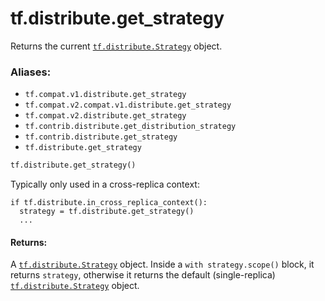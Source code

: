 <div itemscope itemtype="http://developers.google.com/ReferenceObject">
<meta itemprop="name" content="tf.distribute.get_strategy" />
<meta itemprop="path" content="Stable" />
</div>

# tf.distribute.get_strategy

Returns the current <a href="../../tf/distribute/Strategy.md"><code>tf.distribute.Strategy</code></a> object.

### Aliases:

* `tf.compat.v1.distribute.get_strategy`
* `tf.compat.v2.compat.v1.distribute.get_strategy`
* `tf.compat.v2.distribute.get_strategy`
* `tf.contrib.distribute.get_distribution_strategy`
* `tf.contrib.distribute.get_strategy`
* `tf.distribute.get_strategy`

``` python
tf.distribute.get_strategy()
```

<!-- Placeholder for "Used in" -->

Typically only used in a cross-replica context:

```
if tf.distribute.in_cross_replica_context():
  strategy = tf.distribute.get_strategy()
  ...
```

#### Returns:

A <a href="../../tf/distribute/Strategy.md"><code>tf.distribute.Strategy</code></a> object. Inside a `with strategy.scope()` block,
it returns `strategy`, otherwise it returns the default (single-replica)
<a href="../../tf/distribute/Strategy.md"><code>tf.distribute.Strategy</code></a> object.

